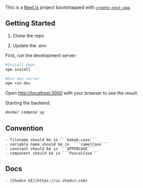 This is a [Next.js](https://nextjs.org/) project bootstrapped with [`create-next-app`](https://github.com/vercel/next.js/tree/canary/packages/create-next-app).

## Getting Started

1. Clone the repo

2. Update the .env

First, run the development server:

```bash
#Install deps
npm install

#Run dev server
npm run dev
```

Open [http://localhost:3000](http://localhost:3000) with your browser to see the result.

Starting the backend:

```bash
docker compose up
```

## Convention

    - filename should be in ```kebab-case```
    - variable name should be in  ```camelCase```
    - constant should be in ```UPPERCASE```
    - component should be in ```PascalCase```

## Docs

    - [Shadcn UI](https://ui.shadcn.com)

